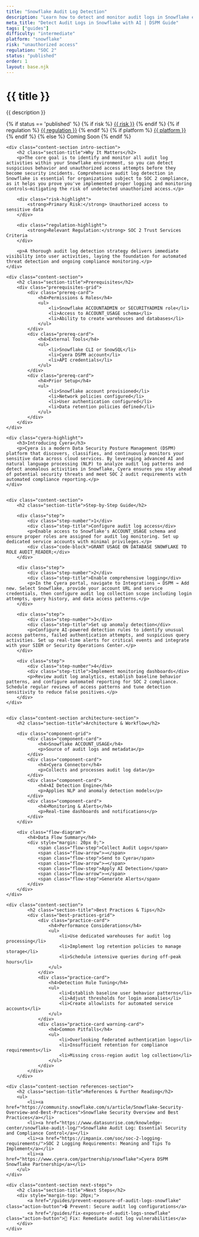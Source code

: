 ```yaml
---
title: "Snowflake Audit Log Detection"
description: "Learn how to detect and monitor audit logs in Snowflake environments. Follow step-by-step guidance for SOC 2 compliance."
meta_title: "Detect Audit Logs in Snowflake with AI | DSPM Guide"
tags: ["guides"]
difficulty: "intermediate"
platform: "snowflake"
risk: "unauthorized access"
regulation: "SOC 2"
status: "published"
order: 1
layout: base.njk
---
```


<div class="container">
    <div class="header">
        <h1>{{ title }}</h1>
        <p>{{ description }}</p>
        <div class="guide-tags-container">
			<div class="guide-tags-wrapper">
		    {% if status == 'published' %}
		        {% if risk %}
		        <a href="/risk/{{ risk | downcase | replace: ' ', '-' }}/" class="guide-tag risk">{{ risk }}</a>
		        {% endif %}
		        {% if regulation %}
		        <a href="/regulation/{{ regulation | downcase | replace: ' ', '-' }}/" class="guide-tag regulation">{{ regulation }}</a>
		        {% endif %}
		        {% if platform %}
		        <a href="/platforms/{{ platform | downcase | replace: ' ', '-' }}/" class="guide-tag platform">{{ platform }}</a>
		        {% endif %}
		    {% else %}
		        <span class="guide-tag coming-soon">Coming Soon</span>
		    {% endif %}
		</div>
		</div>
    </div>

    <div class="content-section intro-section">
        <h2 class="section-title">Why It Matters</h2>
        <p>The core goal is to identify and monitor all audit log activities within your Snowflake environment, so you can detect suspicious behavior and unauthorized access attempts before they become security incidents. Comprehensive audit log detection in Snowflake is essential for organizations subject to SOC 2 compliance, as it helps you prove you've implemented proper logging and monitoring controls—mitigating the risk of undetected unauthorized access.</p>
        
        <div class="risk-highlight">
            <strong>Primary Risk:</strong> Unauthorized access to sensitive data
        </div>
        
        <div class="regulation-highlight">
            <strong>Relevant Regulation:</strong> SOC 2 Trust Services Criteria
        </div>
        
        <p>A thorough audit log detection strategy delivers immediate visibility into user activities, laying the foundation for automated threat detection and ongoing compliance monitoring.</p>
    </div>

    <div class="content-section">
        <h2 class="section-title">Prerequisites</h2>
        <div class="prerequisites-grid">
            <div class="prereq-card">
                <h4>Permissions & Roles</h4>
                <ul>
                    <li>Snowflake ACCOUNTADMIN or SECURITYADMIN role</li>
                    <li>Access to ACCOUNT_USAGE schema</li>
                    <li>Ability to create warehouses and databases</li>
                </ul>
            </div>
            <div class="prereq-card">
                <h4>External Tools</h4>
                <ul>
                    <li>Snowflake CLI or SnowSQL</li>
                    <li>Cyera DSPM account</li>
                    <li>API credentials</li>
                </ul>
            </div>
            <div class="prereq-card">
                <h4>Prior Setup</h4>
                <ul>
                    <li>Snowflake account provisioned</li>
                    <li>Network policies configured</li>
                    <li>User authentication configured</li>
                    <li>Data retention policies defined</li>
                </ul>
            </div>
        </div>
    </div>
	
    <div class="cyera-highlight">
        <h3>Introducing Cyera</h3>
        <p>Cyera is a modern Data Security Posture Management (DSPM) platform that discovers, classifies, and continuously monitors your sensitive data across cloud services. By leveraging advanced AI and natural language processing (NLP) to analyze audit log patterns and detect anomalous activities in Snowflake, Cyera ensures you stay ahead of potential security threats and meet SOC 2 audit requirements with automated compliance reporting.</p>
    </div>
	

    <div class="content-section">
        <h2 class="section-title">Step-by-Step Guide</h2>
        
        <div class="step">
            <div class="step-number">1</div>
            <div class="step-title">Configure audit log access</div>
            <p>Enable access to Snowflake's ACCOUNT_USAGE schema and ensure proper roles are assigned for audit log monitoring. Set up dedicated service accounts with minimal privileges.</p>
            <div class="code-block">GRANT USAGE ON DATABASE SNOWFLAKE TO ROLE AUDIT_READER;</div>
        </div>

        <div class="step">
            <div class="step-number">2</div>
            <div class="step-title">Enable comprehensive logging</div>
            <p>In the Cyera portal, navigate to Integrations → DSPM → Add new. Select Snowflake, provide your account URL and service credentials, then configure audit log collection scope including login attempts, query history, and data access patterns.</p>
        </div>

        <div class="step">
            <div class="step-number">3</div>
            <div class="step-title">Set up anomaly detection</div>
            <p>Configure AI-powered detection rules to identify unusual access patterns, failed authentication attempts, and suspicious query activities. Set up real-time alerts for critical events and integrate with your SIEM or Security Operations Center.</p>
        </div>

        <div class="step">
            <div class="step-number">4</div>
            <div class="step-title">Implement monitoring dashboards</div>
            <p>Review audit log analytics, establish baseline behavior patterns, and configure automated reporting for SOC 2 compliance. Schedule regular reviews of access patterns and tune detection sensitivity to reduce false positives.</p>
        </div>
    </div>


    <div class="content-section architecture-section">
        <h2 class="section-title">Architecture & Workflow</h2>
        
        <div class="component-grid">
            <div class="component-card">
                <h4>Snowflake ACCOUNT_USAGE</h4>
                <p>Source of audit logs and metadata</p>
            </div>
            <div class="component-card">
                <h4>Cyera Connector</h4>
                <p>Collects and processes audit log data</p>
            </div>
            <div class="component-card">
                <h4>AI Detection Engine</h4>
                <p>Applies NLP and anomaly detection models</p>
            </div>
            <div class="component-card">
                <h4>Monitoring & Alerts</h4>
                <p>Real-time dashboards and notifications</p>
            </div>
        </div>

        <div class="flow-diagram">
            <h4>Data Flow Summary</h4>
            <div style="margin: 20px 0;">
                <span class="flow-step">Collect Audit Logs</span>
                <span class="flow-arrow">→</span>
                <span class="flow-step">Send to Cyera</span>
                <span class="flow-arrow">→</span>
                <span class="flow-step">Apply AI Detection</span>
                <span class="flow-arrow">→</span>
                <span class="flow-step">Generate Alerts</span>
            </div>
        </div>
    </div>

	<div class="content-section">
	        <h2 class="section-title">Best Practices & Tips</h2>
	        <div class="best-practices-grid">
	            <div class="practice-card">
	                <h4>Performance Considerations</h4>
	                <ul>
	                    <li>Use dedicated warehouses for audit log processing</li>
	                    <li>Implement log retention policies to manage storage</li>
	                    <li>Schedule intensive queries during off-peak hours</li>
	                </ul>
	            </div>
	            <div class="practice-card">
	                <h4>Detection Rule Tuning</h4>
	                <ul>
	                    <li>Establish baseline user behavior patterns</li>
	                    <li>Adjust thresholds for login anomalies</li>
	                    <li>Create allowlists for automated service accounts</li>
	                </ul>
	            </div>
	            <div class="practice-card warning-card">
	                <h4>Common Pitfalls</h4>
	                <ul>
	                    <li>Overlooking federated authentication logs</li>
	                    <li>Insufficient retention for compliance requirements</li>
	                    <li>Missing cross-region audit log collection</li>
	                </ul>
	            </div>
	        </div>
	    </div>

    <div class="content-section references-section">
        <h2 class="section-title">References & Further Reading</h2>
        <ul>
            <li><a href="https://community.snowflake.com/s/article/Snowflake-Security-Overview-and-Best-Practices">Snowflake Security Overview and Best Practices</a></li>
            <li><a href="https://www.datasunrise.com/knowledge-center/snowflake-audit-log/">Snowflake Audit Log: Essential Security and Compliance Control</a></li>
            <li><a href="https://impanix.com/soc/soc-2-logging-requirements/">SOC 2 Logging Requirements: Meaning and Tips To Implement</a></li>
            <li><a href="https://www.cyera.com/partnership/snowflake">Cyera DSPM Snowflake Partnership</a></li>
        </ul>
    </div>

    <div class="content-section next-steps">
        <h2 class="section-title">Next Steps</h2>
        <div style="margin-top: 20px;">
            <a href="/guides/prevent-exposure-of-audit-logs-snowflake" class="action-button">🔒 Prevent: Secure audit log configurations</a>
            <a href="/guides/fix-exposure-of-audit-logs-snowflake" class="action-button">🔧 Fix: Remediate audit log vulnerabilities</a>
        </div>
    </div>
</div>